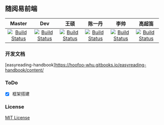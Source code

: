 ## 随阅易前端
| Master | Dev | 王硕 | 陈一丹 | 李帅 | 高超笛 |
|:-------:|:-------:|:-------:|:-------:|:-------:|:-------:|
| [![Build Status](https://travis-ci.org/Hoofoo-WHU/easyreading.svg?branch=master)](https://travis-ci.org/Hoofoo-WHU/easyreading) | [![Build Status](https://travis-ci.org/Hoofoo-WHU/easyreading.svg?branch=dev)](https://travis-ci.org/Hoofoo-WHU/easyreading) | [![Build Status](https://travis-ci.org/Hoofoo-WHU/easyreading.svg?branch=wangshuo)](https://travis-ci.org/Hoofoo-WHU/easyreading) | [![Build Status](https://travis-ci.org/Hoofoo-WHU/easyreading.svg?branch=chenyidan)](https://travis-ci.org/Hoofoo-WHU/easyreading) | [![Build Status](https://travis-ci.org/Hoofoo-WHU/easyreading.svg?branch=lishuai)](https://travis-ci.org/Hoofoo-WHU/easyreading) | [![Build Status](https://travis-ci.org/Hoofoo-WHU/easyreading.svg?branch=gaochaodi)](https://travis-ci.org/Hoofoo-WHU/easyreading) |
### 开发文档
[easyreading-handbook]https://hoofoo-whu.gitbooks.io/easyreading-handbook/content/
### ToDo
- [x] 框架搭建
### License
[MIT License](https://github.com/easyreading-client/easyreading/blob/master/LICENSE)
